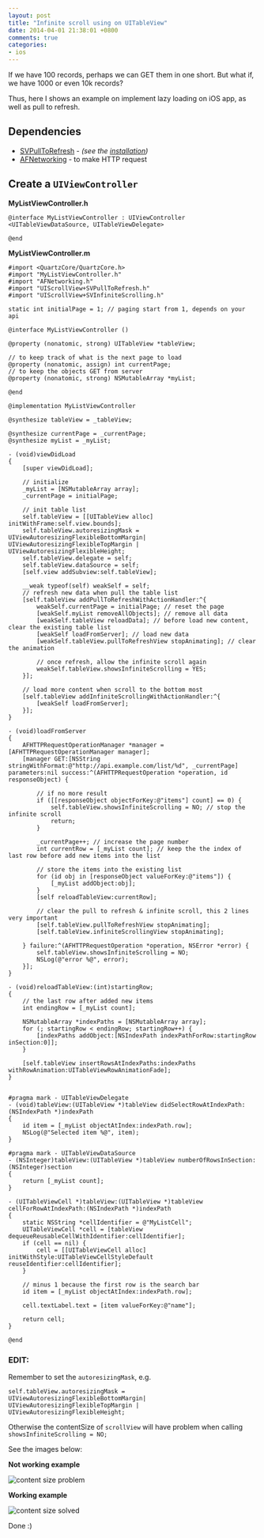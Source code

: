 ```yaml
---
layout: post
title: "Infinite scroll using on UITableView"
date: 2014-04-01 21:38:01 +0800
comments: true
categories: 
- ios
---
```


If we have 100 records, perhaps we can GET them in one short. But what if, we have 1000 or even 10k records?

Thus, here I shows an example on implement lazy loading on iOS app, as well as pull to refresh.

## Dependencies

- [SVPullToRefresh](https://github.com/samvermette/SVPullToRefresh) - _(see the [installation](https://github.com/samvermette/SVPullToRefresh#manually))_
- [AFNetworking](https://github.com/AFNetworking/AFNetworking) - to make HTTP request

## Create a `UIViewController`

**MyListViewController.h**

```obj-c
@interface MyListViewController : UIViewController <UITableViewDataSource, UITableViewDelegate>

@end
```

**MyListViewController.m**

```obj-c
#import <QuartzCore/QuartzCore.h>
#import "MyListViewController.h"
#import "AFNetworking.h"
#import "UIScrollView+SVPullToRefresh.h"
#import "UIScrollView+SVInfiniteScrolling.h"

static int initialPage = 1; // paging start from 1, depends on your api

@interface MyListViewController ()

@property (nonatomic, strong) UITableView *tableView;

// to keep track of what is the next page to load
@property (nonatomic, assign) int currentPage;
// to keep the objects GET from server
@property (nonatomic, strong) NSMutableArray *myList;

@end

@implementation MyListViewController

@synthesize tableView = _tableView;

@synthesize currentPage = _currentPage;
@synthesize myList = _myList;

- (void)viewDidLoad
{
    [super viewDidLoad];

    // initialize
    _myList = [NSMutableArray array];
    _currentPage = initialPage;

    // init table list
    self.tableView = [[UITableView alloc] initWithFrame:self.view.bounds];
    self.tableView.autoresizingMask = UIViewAutoresizingFlexibleBottomMargin| UIViewAutoresizingFlexibleTopMargin | UIViewAutoresizingFlexibleHeight;
    self.tableView.delegate = self;
    self.tableView.dataSource = self;
    [self.view addSubview:self.tableView];
    
    __weak typeof(self) weakSelf = self;
    // refresh new data when pull the table list
    [self.tableView addPullToRefreshWithActionHandler:^{
        weakSelf.currentPage = initialPage; // reset the page
        [weakSelf.myList removeAllObjects]; // remove all data
        [weakSelf.tableView reloadData]; // before load new content, clear the existing table list
        [weakSelf loadFromServer]; // load new data
        [weakSelf.tableView.pullToRefreshView stopAnimating]; // clear the animation
        
        // once refresh, allow the infinite scroll again
        weakSelf.tableView.showsInfiniteScrolling = YES;
    }];

    // load more content when scroll to the bottom most
    [self.tableView addInfiniteScrollingWithActionHandler:^{
        [weakSelf loadFromServer];
    }];
}

- (void)loadFromServer
{
    AFHTTPRequestOperationManager *manager = [AFHTTPRequestOperationManager manager];
    [manager GET:[NSString stringWithFormat:@"http://api.example.com/list/%d", _currentPage] parameters:nil success:^(AFHTTPRequestOperation *operation, id responseObject) {

        // if no more result
        if ([[responseObject objectForKey:@"items"] count] == 0) {
            self.tableView.showsInfiniteScrolling = NO; // stop the infinite scroll
            return;
        }
            
        _currentPage++; // increase the page number
        int currentRow = [_myList count]; // keep the the index of last row before add new items into the list

        // store the items into the existing list
        for (id obj in [responseObject valueForKey:@"items"]) {
            [_myList addObject:obj];
        }
        [self reloadTableView:currentRow];

        // clear the pull to refresh & infinite scroll, this 2 lines very important
        [self.tableView.pullToRefreshView stopAnimating];
        [self.tableView.infiniteScrollingView stopAnimating];

    } failure:^(AFHTTPRequestOperation *operation, NSError *error) {
        self.tableView.showsInfiniteScrolling = NO;
        NSLog(@"error %@", error);
    }];
}

- (void)reloadTableView:(int)startingRow;
{
    // the last row after added new items
    int endingRow = [_myList count];
    
    NSMutableArray *indexPaths = [NSMutableArray array];
    for (; startingRow < endingRow; startingRow++) {
        [indexPaths addObject:[NSIndexPath indexPathForRow:startingRow inSection:0]];
    }
    
    [self.tableView insertRowsAtIndexPaths:indexPaths withRowAnimation:UITableViewRowAnimationFade];
}


#pragma mark - UITableViewDelegate
- (void)tableView:(UITableView *)tableView didSelectRowAtIndexPath:(NSIndexPath *)indexPath
{
    id item = [_myList objectAtIndex:indexPath.row];
    NSLog(@"Selected item %@", item);
}

#pragma mark - UITableViewDataSource
- (NSInteger)tableView:(UITableView *)tableView numberOfRowsInSection:(NSInteger)section
{
    return [_myList count];
}

- (UITableViewCell *)tableView:(UITableView *)tableView cellForRowAtIndexPath:(NSIndexPath *)indexPath
{
    static NSString *cellIdentifier = @"MyListCell";
    UITableViewCell *cell = [tableView dequeueReusableCellWithIdentifier:cellIdentifier];
    if (cell == nil) {
        cell = [[UITableViewCell alloc] initWithStyle:UITableViewCellStyleDefault reuseIdentifier:cellIdentifier];
    }
    
    // minus 1 because the first row is the search bar
    id item = [_myList objectAtIndex:indexPath.row];

    cell.textLabel.text = [item valueForKey:@"name"];
    
    return cell;
}

@end
```

### EDIT:

Remember to set the `autoresizingMask`, e.g.

```obj-c
self.tableView.autoresizingMask = UIViewAutoresizingFlexibleBottomMargin| UIViewAutoresizingFlexibleTopMargin | UIViewAutoresizingFlexibleHeight;
```

Otherwise the contentSize of `scrollView` will have problem when calling `showsInfiniteScrolling = NO;`

See the images below:

**Not working example**

![content size problem](http://jslim89.github.com/images/posts/2014-04-01-infinite-scroll-using-on-uitableview/contentsize-notwork.gif)

**Working example**

![content size solved](http://jslim89.github.com/images/posts/2014-04-01-infinite-scroll-using-on-uitableview/contentsize-work.gif)

Done :)
